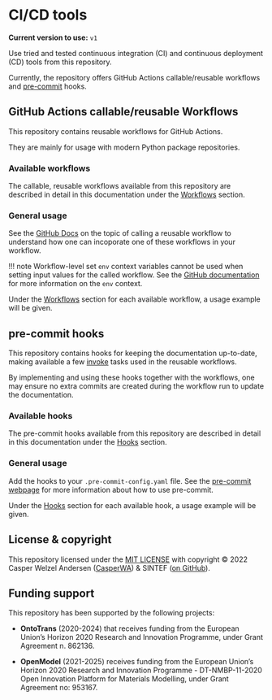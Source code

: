 # CI/CD tools

**Current version to use:** `v1`

Use tried and tested continuous integration (CI) and continuous deployment (CD) tools from this repository.

Currently, the repository offers GitHub Actions callable/reusable workflows and [pre-commit](https://pre-commit.com) hooks.

## GitHub Actions callable/reusable Workflows

This repository contains reusable workflows for GitHub Actions.

They are mainly for usage with modern Python package repositories.

### Available workflows

The callable, reusable workflows available from this repository are described in detail in this documentation under the [Workflows](./workflows/index.md) section.

### General usage

See the [GitHub Docs](https://docs.github.com/en/actions/using-workflows/reusing-workflows#calling-a-reusable-workflow) on the topic of calling a reusable workflow to understand how one can incoporate one of these workflows in your workflow.

!!! note
    Workflow-level set `env` context variables cannot be used when setting input values for the called workflow.
    See the [GitHub documentation](https://docs.github.com/en/actions/learn-github-actions/contexts#env-context) for more information on the `env` context.

Under the [Workflows](./workflows/index.md) section for each available workflow, a usage example will be given.

## pre-commit hooks

This repository contains hooks for keeping the documentation up-to-date, making available a few [invoke](https://pyinvoke.org) tasks used in the reusable workflows.

By implementing and using these hooks together with the workflows, one may ensure no extra commits are created during the workflow run to update the documentation.

### Available hooks

The pre-commit hooks available from this repository are described in detail in this documentation under the [Hooks](./hooks/index.md) section.

<!-- markdownlint-disable-next-line MD024 -->
### General usage

Add the hooks to your `.pre-commit-config.yaml` file.
See the [pre-commit webpage](https://pre-commit.com) for more information about how to use pre-commit.

Under the [Hooks](./hooks/index.md) section for each available hook, a usage example will be given.

## License & copyright

This repository licensed under the  [MIT LICENSE](LICENSE.md) with copyright &copy; 2022 Casper Welzel Andersen ([CasperWA](https://github.com/CasperWA)) & SINTEF ([on GitHub](https://github.com/SINTEF)).

## Funding support

This repository has been supported by the following projects:

- **OntoTrans** (2020-2024) that receives funding from the European Union’s Horizon 2020 Research and Innovation Programme, under Grant Agreement n. 862136.

- **OpenModel** (2021-2025) receives funding from the European Union’s Horizon 2020 Research and Innovation Programme - DT-NMBP-11-2020 Open Innovation Platform for Materials Modelling, under Grant Agreement no: 953167.
